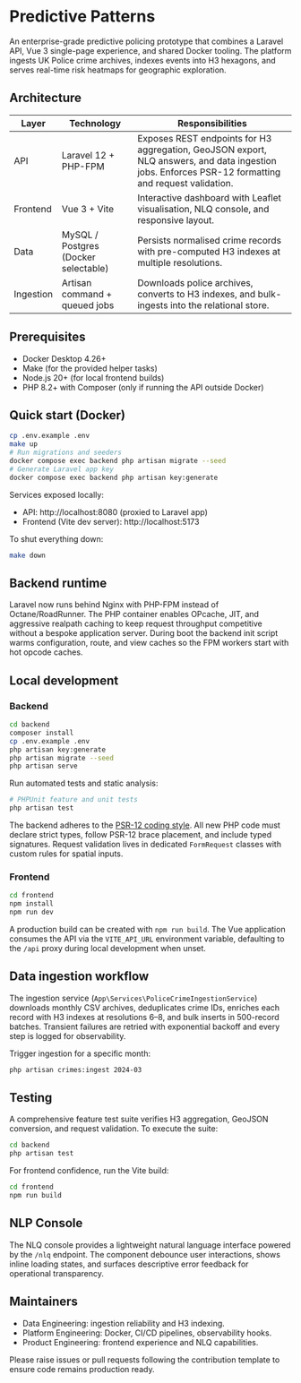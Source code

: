 # Predictive Patterns

An enterprise-grade predictive policing prototype that combines a Laravel API, Vue 3 single-page experience, and shared Docker tooling. The platform ingests UK Police crime archives, indexes events into H3 hexagons, and serves real-time risk heatmaps for geographic exploration.

## Architecture

| Layer     | Technology | Responsibilities |
|-----------|------------|------------------|
| API       | Laravel 12 + PHP-FPM | Exposes REST endpoints for H3 aggregation, GeoJSON export, NLQ answers, and data ingestion jobs. Enforces PSR-12 formatting and request validation. |
| Frontend  | Vue 3 + Vite | Interactive dashboard with Leaflet visualisation, NLQ console, and responsive layout. |
| Data      | MySQL / Postgres (Docker selectable) | Persists normalised crime records with pre-computed H3 indexes at multiple resolutions. |
| Ingestion | Artisan command + queued jobs | Downloads police archives, converts to H3 indexes, and bulk-ingests into the relational store. |

## Prerequisites

* Docker Desktop 4.26+
* Make (for the provided helper tasks)
* Node.js 20+ (for local frontend builds)
* PHP 8.2+ with Composer (only if running the API outside Docker)

## Quick start (Docker)

```bash
cp .env.example .env
make up
# Run migrations and seeders
docker compose exec backend php artisan migrate --seed
# Generate Laravel app key
docker compose exec backend php artisan key:generate
```

Services exposed locally:

* API: http://localhost:8080 (proxied to Laravel app)
* Frontend (Vite dev server): http://localhost:5173

To shut everything down:

```bash
make down
```

## Backend runtime

Laravel now runs behind Nginx with PHP-FPM instead of Octane/RoadRunner. The PHP container enables OPcache, JIT, and aggressive
realpath caching to keep request throughput competitive without a bespoke application server. During boot the backend init script
warms configuration, route, and view caches so the FPM workers start with hot opcode caches.

## Local development

### Backend

```bash
cd backend
composer install
cp .env.example .env
php artisan key:generate
php artisan migrate --seed
php artisan serve
```

Run automated tests and static analysis:

```bash
# PHPUnit feature and unit tests
php artisan test
```

The backend adheres to the [PSR-12 coding style](https://www.php-fig.org/psr/psr-12/). All new PHP code must declare strict types, follow PSR-12 brace placement, and include typed signatures. Request validation lives in dedicated `FormRequest` classes with custom rules for spatial inputs.

### Frontend

```bash
cd frontend
npm install
npm run dev
```

A production build can be created with `npm run build`. The Vue application consumes the API via the `VITE_API_URL` environment variable, defaulting to the `/api` proxy during local development when unset.

## Data ingestion workflow

The ingestion service (`App\Services\PoliceCrimeIngestionService`) downloads monthly CSV archives, deduplicates crime IDs, enriches each record with H3 indexes at resolutions 6–8, and bulk inserts in 500-record batches. Transient failures are retried with exponential backoff and every step is logged for observability.

Trigger ingestion for a specific month:

```bash
php artisan crimes:ingest 2024-03
```

## Testing

A comprehensive feature test suite verifies H3 aggregation, GeoJSON conversion, and request validation. To execute the suite:

```bash
cd backend
php artisan test
```

For frontend confidence, run the Vite build:

```bash
cd frontend
npm run build
```

## NLP Console

The NLQ console provides a lightweight natural language interface powered by the `/nlq` endpoint. The component debounce user interactions, shows inline loading states, and surfaces descriptive error feedback for operational transparency.

## Maintainers

* Data Engineering: ingestion reliability and H3 indexing.
* Platform Engineering: Docker, CI/CD pipelines, observability hooks.
* Product Engineering: frontend experience and NLQ capabilities.

Please raise issues or pull requests following the contribution template to ensure code remains production ready.
